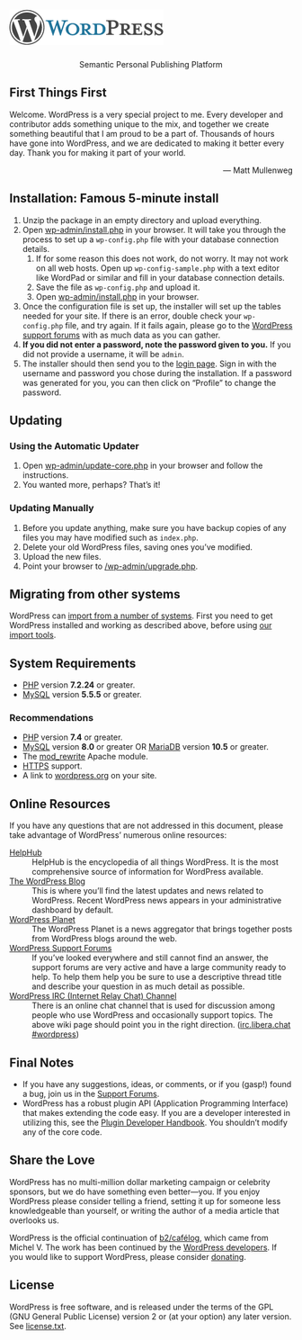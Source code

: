 <!DOCTYPE html>
<html lang="en">
<head>
	<meta name="viewport" content="width=device-width" />
	<meta http-equiv="Content-Type" content="text/html; charset=utf-8" />
	
	
</head>
<body>
<h1 id="logo">
	<a href="https://wordpress.org/"><img alt="WordPress" src="wp-admin/images/wordpress-logo.png" /></a>
</h1>
<p style="text-align: center">Semantic Personal Publishing Platform</p>

<h2>First Things First</h2>
<p>Welcome. WordPress is a very special project to me. Every developer and contributor adds something unique to the mix, and together we create something beautiful that I am proud to be a part of. Thousands of hours have gone into WordPress, and we are dedicated to making it better every day. Thank you for making it part of your world.</p>
<p style="text-align: right">&#8212; Matt Mullenweg</p>

<h2>Installation: Famous 5-minute install</h2>
<ol>
	<li>Unzip the package in an empty directory and upload everything.</li>
	<li>Open <span class="file"><a href="wp-admin/install.php">wp-admin/install.php</a></span> in your browser. It will take you through the process to set up a <code>wp-config.php</code> file with your database connection details.
		<ol>
			<li>If for some reason this does not work, do not worry. It may not work on all web hosts. Open up <code>wp-config-sample.php</code> with a text editor like WordPad or similar and fill in your database connection details.</li>
			<li>Save the file as <code>wp-config.php</code> and upload it.</li>
			<li>Open <span class="file"><a href="wp-admin/install.php">wp-admin/install.php</a></span> in your browser.</li>
		</ol>
	</li>
	<li>Once the configuration file is set up, the installer will set up the tables needed for your site. If there is an error, double check your <code>wp-config.php</code> file, and try again. If it fails again, please go to the <a href="https://wordpress.org/support/forums/">WordPress support forums</a> with as much data as you can gather.</li>
	<li><strong>If you did not enter a password, note the password given to you.</strong> If you did not provide a username, it will be <code>admin</code>.</li>
	<li>The installer should then send you to the <a href="wp-login.php">login page</a>. Sign in with the username and password you chose during the installation. If a password was generated for you, you can then click on &#8220;Profile&#8221; to change the password.</li>
</ol>

<h2>Updating</h2>
<h3>Using the Automatic Updater</h3>
<ol>
	<li>Open <span class="file"><a href="wp-admin/update-core.php">wp-admin/update-core.php</a></span> in your browser and follow the instructions.</li>
	<li>You wanted more, perhaps? That&#8217;s it!</li>
</ol>

<h3>Updating Manually</h3>
<ol>
	<li>Before you update anything, make sure you have backup copies of any files you may have modified such as <code>index.php</code>.</li>
	<li>Delete your old WordPress files, saving ones you&#8217;ve modified.</li>
	<li>Upload the new files.</li>
	<li>Point your browser to <span class="file"><a href="wp-admin/upgrade.php">/wp-admin/upgrade.php</a>.</span></li>
</ol>

<h2>Migrating from other systems</h2>
<p>WordPress can <a href="https://developer.wordpress.org/advanced-administration/wordpress/import/">import from a number of systems</a>. First you need to get WordPress installed and working as described above, before using <a href="wp-admin/import.php">our import tools</a>.</p>

<h2>System Requirements</h2>
<ul>
	<li><a href="https://www.php.net/">PHP</a> version <strong>7.2.24</strong> or greater.</li>
	<li><a href="https://www.mysql.com/">MySQL</a> version <strong>5.5.5</strong> or greater.</li>
</ul>

<h3>Recommendations</h3>
<ul>
	<li><a href="https://www.php.net/">PHP</a> version <strong>7.4</strong> or greater.</li>
	<li><a href="https://www.mysql.com/">MySQL</a> version <strong>8.0</strong> or greater OR <a href="https://mariadb.org/">MariaDB</a> version <strong>10.5</strong> or greater.</li>
	<li>The <a href="https://httpd.apache.org/docs/2.2/mod/mod_rewrite.html">mod_rewrite</a> Apache module.</li>
	<li><a href="https://wordpress.org/news/2016/12/moving-toward-ssl/">HTTPS</a> support.</li>
	<li>A link to <a href="https://wordpress.org/">wordpress.org</a> on your site.</li>
</ul>

<h2>Online Resources</h2>
<p>If you have any questions that are not addressed in this document, please take advantage of WordPress&#8217; numerous online resources:</p>
<dl>
	<dt><a href="https://wordpress.org/documentation/">HelpHub</a></dt>
		<dd>HelpHub is the encyclopedia of all things WordPress. It is the most comprehensive source of information for WordPress available.</dd>
	<dt><a href="https://wordpress.org/news/">The WordPress Blog</a></dt>
		<dd>This is where you&#8217;ll find the latest updates and news related to WordPress. Recent WordPress news appears in your administrative dashboard by default.</dd>
	<dt><a href="https://planet.wordpress.org/">WordPress Planet</a></dt>
		<dd>The WordPress Planet is a news aggregator that brings together posts from WordPress blogs around the web.</dd>
	<dt><a href="https://wordpress.org/support/forums/">WordPress Support Forums</a></dt>
		<dd>If you&#8217;ve looked everywhere and still cannot find an answer, the support forums are very active and have a large community ready to help. To help them help you be sure to use a descriptive thread title and describe your question in as much detail as possible.</dd>
	<dt><a href="https://make.wordpress.org/support/handbook/appendix/other-support-locations/introduction-to-irc/">WordPress <abbr>IRC</abbr> (Internet Relay Chat) Channel</a></dt>
		<dd>There is an online chat channel that is used for discussion among people who use WordPress and occasionally support topics. The above wiki page should point you in the right direction. (<a href="https://web.libera.chat/#wordpress">irc.libera.chat #wordpress</a>)</dd>
</dl>

<h2>Final Notes</h2>
<ul>
	<li>If you have any suggestions, ideas, or comments, or if you (gasp!) found a bug, join us in the <a href="https://wordpress.org/support/forums/">Support Forums</a>.</li>
	<li>WordPress has a robust plugin <abbr>API</abbr> (Application Programming Interface) that makes extending the code easy. If you are a developer interested in utilizing this, see the <a href="https://developer.wordpress.org/plugins/">Plugin Developer Handbook</a>. You shouldn&#8217;t modify any of the core code.</li>
</ul>

<h2>Share the Love</h2>
<p>WordPress has no multi-million dollar marketing campaign or celebrity sponsors, but we do have something even better&#8212;you. If you enjoy WordPress please consider telling a friend, setting it up for someone less knowledgeable than yourself, or writing the author of a media article that overlooks us.</p>

<p>WordPress is the official continuation of <a href="https://cafelog.com/">b2/caf&#233;log</a>, which came from Michel V. The work has been continued by the <a href="https://wordpress.org/about/">WordPress developers</a>. If you would like to support WordPress, please consider <a href="https://wordpress.org/donate/">donating</a>.</p>

<h2>License</h2>
<p>WordPress is free software, and is released under the terms of the <abbr>GPL</abbr> (GNU General Public License) version 2 or (at your option) any later version. See <a href="license.txt">license.txt</a>.</p>

</body>
</html>
